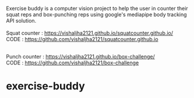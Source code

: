 Exercise buddy is a computer vision project to help the user in counter their squat reps and box-punching reps using google's mediapipe body tracking API solution.<br /><br />
Squat counter : https://vishaljha2121.github.io/squatcounter.github.io/ <br />
CODE : https://github.com/vishaljha2121/squatcounter.github.io <br /><br />

Punch counter : https://vishaljha2121.github.io/box-challenge/ <br />
CODE : https://github.com/vishaljha2121/box-challenge <br />

# exercise-buddy
